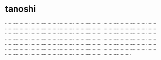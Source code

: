 # tanoshi

...............................................................................................................................................................................................................................................................................................................................................................................................................................................................................................................................................................................................................................................................................................................................................................................................................................................................................